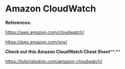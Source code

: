 # Amazon CloudWatch



**References:** 

https://aws.amazon.com/cloudwatch/

https://aws.amazon.com/sns/

 

**Check out this Amazon CloudWatch Cheat Sheet****:**

https://tutorialsdojo.com/amazon-cloudwatch/